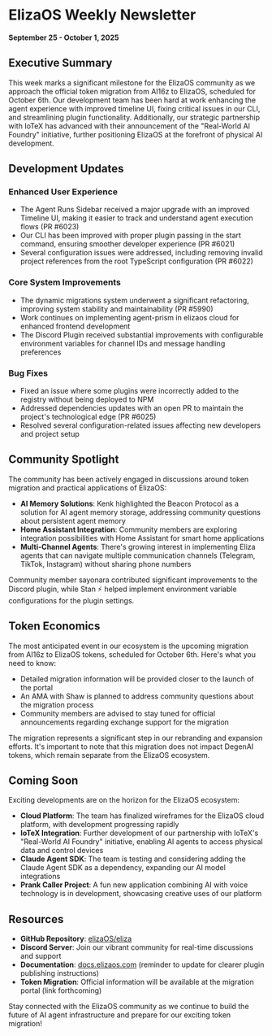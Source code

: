 # ElizaOS Weekly Newsletter
**September 25 - October 1, 2025**

## Executive Summary

This week marks a significant milestone for the ElizaOS community as we approach the official token migration from AI16z to ElizaOS, scheduled for October 6th. Our development team has been hard at work enhancing the agent experience with improved timeline UI, fixing critical issues in our CLI, and streamlining plugin functionality. Additionally, our strategic partnership with IoTeX has advanced with their announcement of the "Real-World AI Foundry" initiative, further positioning ElizaOS at the forefront of physical AI development.

## Development Updates

### Enhanced User Experience
- The Agent Runs Sidebar received a major upgrade with an improved Timeline UI, making it easier to track and understand agent execution flows (PR #6023)
- Our CLI has been improved with proper plugin passing in the start command, ensuring smoother developer experience (PR #6021)
- Several configuration issues were addressed, including removing invalid project references from the root TypeScript configuration (PR #6022)

### Core System Improvements
- The dynamic migrations system underwent a significant refactoring, improving system stability and maintainability (PR #5990)
- Work continues on implementing agent-prism in elizaos cloud for enhanced frontend development
- The Discord Plugin received substantial improvements with configurable environment variables for channel IDs and message handling preferences

### Bug Fixes
- Fixed an issue where some plugins were incorrectly added to the registry without being deployed to NPM
- Addressed dependencies updates with an open PR to maintain the project's technological edge (PR #6025)
- Resolved several configuration-related issues affecting new developers and project setup

## Community Spotlight

The community has been actively engaged in discussions around token migration and practical applications of ElizaOS:

- **AI Memory Solutions**: Kenk highlighted the Beacon Protocol as a solution for AI agent memory storage, addressing community questions about persistent agent memory
- **Home Assistant Integration**: Community members are exploring integration possibilities with Home Assistant for smart home applications
- **Multi-Channel Agents**: There's growing interest in implementing Eliza agents that can navigate multiple communication channels (Telegram, TikTok, Instagram) without sharing phone numbers

Community member sayonara contributed significant improvements to the Discord plugin, while Stan ⚡ helped implement environment variable configurations for the plugin settings.

## Token Economics

The most anticipated event in our ecosystem is the upcoming migration from AI16z to ElizaOS tokens, scheduled for October 6th. Here's what you need to know:

- Detailed migration information will be provided closer to the launch of the portal
- An AMA with Shaw is planned to address community questions about the migration process
- Community members are advised to stay tuned for official announcements regarding exchange support for the migration

The migration represents a significant step in our rebranding and expansion efforts. It's important to note that this migration does not impact DegenAI tokens, which remain separate from the ElizaOS ecosystem.

## Coming Soon

Exciting developments are on the horizon for the ElizaOS ecosystem:

- **Cloud Platform**: The team has finalized wireframes for the ElizaOS cloud platform, with development progressing rapidly
- **IoTeX Integration**: Further development of our partnership with IoTeX's "Real-World AI Foundry" initiative, enabling AI agents to access physical data and control devices
- **Claude Agent SDK**: The team is testing and considering adding the Claude Agent SDK as a dependency, expanding our AI model integrations
- **Prank Caller Project**: A fun new application combining AI with voice technology is in development, showcasing creative uses of our platform

## Resources

- **GitHub Repository**: [elizaOS/eliza](https://github.com/elizaOS/eliza)
- **Discord Server**: Join our vibrant community for real-time discussions and support
- **Documentation**: [docs.elizaos.com](https://docs.elizaos.com) (reminder to update for clearer plugin publishing instructions)
- **Token Migration**: Official information will be available at the migration portal (link forthcoming)

Stay connected with the ElizaOS community as we continue to build the future of AI agent infrastructure and prepare for our exciting token migration!